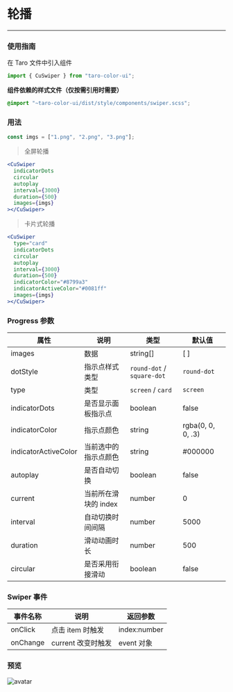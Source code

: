 # 轮播

---

### 使用指南

在 Taro 文件中引入组件

```js
import { CuSwiper } from "taro-color-ui";
```

**组件依赖的样式文件（仅按需引用时需要）**

```scss
@import "~taro-color-ui/dist/style/components/swiper.scss";
```

### 用法

```js
const imgs = ["1.png", "2.png", "3.png"];
```

> 全屏轮播

```jsx
<CuSwiper
  indicatorDots
  circular
  autoplay
  interval={3000}
  duration={500}
  images={imgs}
></CuSwiper>
```

> 卡片式轮播

```jsx
<CuSwiper
  type="card"
  indicatorDots
  circular
  autoplay
  interval={3000}
  duration={500}
  indicatorColor="#8799a3"
  indicatorActiveColor="#0081ff"
  images={imgs}
></CuSwiper>
```

### Progress 参数

| 属性                 | 说明                 | 类型                       | 默认值            |
| -------------------- | -------------------- | -------------------------- | ----------------- |
| images               | 数据                 | string[]                   | [ ]               |
| dotStyle             | 指示点样式类型       | `round-dot` / `square-dot` | `round-dot`       |
| type                 | 类型                 | `screen` / `card`          | `screen`          |
| indicatorDots        | 是否显示面板指示点   | boolean                    | false             |
| indicatorColor       | 指示点颜色           | string                     | rgba(0, 0, 0, .3) |
| indicatorActiveColor | 当前选中的指示点颜色 | string                     | #000000           |
| autoplay             | 是否自动切换         | boolean                    | false             |
| current              | 当前所在滑块的 index | number                     | 0                 |
| interval             | 自动切换时间间隔     | number                     | 5000              |
| duration             | 滑动动画时长         | number                     | 500               |
| circular             | 是否采用衔接滑动     | boolean                    | false             |

### Swiper 事件

| 事件名称 | 说明               | 返回参数     |
| -------- | ------------------ | ------------ |
| onClick  | 点击 item 时触发   | index:number |
| onChange | current 改变时触发 | event 对象   |


### 预览
![avatar](https://bangyanglao.oss-cn-shenzhen.aliyuncs.com/images/upload-dev/miniapp/20201019/20201020161338.jpg)
